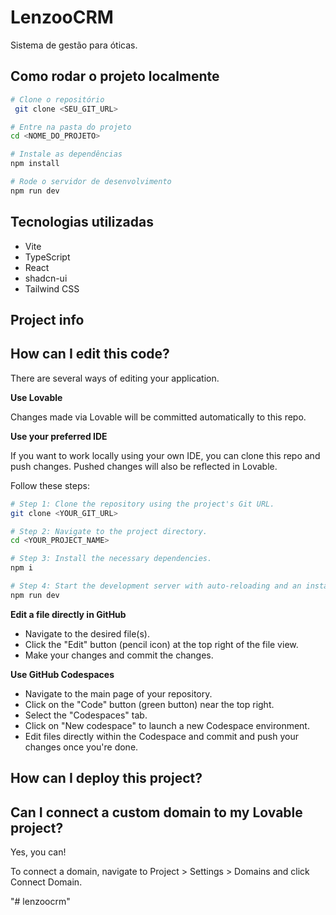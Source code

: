 # LenzooCRM

Sistema de gestão para óticas.

## Como rodar o projeto localmente

```sh
# Clone o repositório
 git clone <SEU_GIT_URL>

# Entre na pasta do projeto
cd <NOME_DO_PROJETO>

# Instale as dependências
npm install

# Rode o servidor de desenvolvimento
npm run dev
```

## Tecnologias utilizadas
- Vite
- TypeScript
- React
- shadcn-ui
- Tailwind CSS

## Project info


## How can I edit this code?

There are several ways of editing your application.

**Use Lovable**


Changes made via Lovable will be committed automatically to this repo.

**Use your preferred IDE**

If you want to work locally using your own IDE, you can clone this repo and push changes. Pushed changes will also be reflected in Lovable.


Follow these steps:

```sh
# Step 1: Clone the repository using the project's Git URL.
git clone <YOUR_GIT_URL>

# Step 2: Navigate to the project directory.
cd <YOUR_PROJECT_NAME>

# Step 3: Install the necessary dependencies.
npm i

# Step 4: Start the development server with auto-reloading and an instant preview.
npm run dev
```

**Edit a file directly in GitHub**

- Navigate to the desired file(s).
- Click the "Edit" button (pencil icon) at the top right of the file view.
- Make your changes and commit the changes.

**Use GitHub Codespaces**

- Navigate to the main page of your repository.
- Click on the "Code" button (green button) near the top right.
- Select the "Codespaces" tab.
- Click on "New codespace" to launch a new Codespace environment.
- Edit files directly within the Codespace and commit and push your changes once you're done.

## How can I deploy this project?


## Can I connect a custom domain to my Lovable project?

Yes, you can!

To connect a domain, navigate to Project > Settings > Domains and click Connect Domain.

"# lenzoocrm" 
